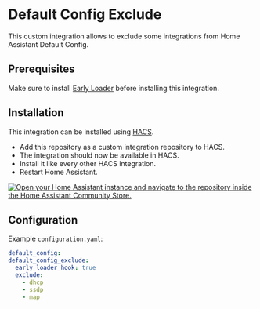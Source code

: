 # Default Config Exclude

This custom integration allows to exclude some integrations from Home Assistant Default Config.

## Prerequisites

Make sure to install [Early Loader](https://github.com/arturpragacz/hass-cc-early-loader) before installing this integration.

## Installation

This integration can be installed using [HACS](https://hacs.xyz/).

- Add this repository as a custom integration repository to HACS.
- The integration should now be available in HACS.
- Install it like every other HACS integration.
- Restart Home Assistant.


[![Open your Home Assistant instance and navigate to the repository inside the Home Assistant Community Store.](https://my.home-assistant.io/badges/hacs_repository.svg)](https://my.home-assistant.io/redirect/hacs_repository/?owner=arturpragacz&repository=hass-cc-default-config-exclude&category=Integration)

## Configuration

Example `configuration.yaml`:

```yaml
default_config:
default_config_exclude:
  early_loader_hook: true
  exclude:
    - dhcp
    - ssdp
    - map
```
